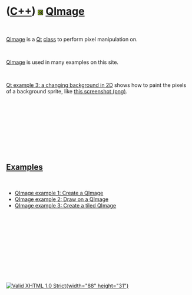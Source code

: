 



 

 

 

 

 

([C++](Cpp.htm)) ![Qt](PicQt.png) [QImage](CppQImage.htm)
=========================================================

 

[QImage](CppQImage.htm) is a [Qt](CppQt.htm) [class](CppClass.htm) to
perform pixel manipulation on.

 

[QImage](CppQImage.htm) is used in many examples on this site.

 

[Qt example 3: a changing background in 2D](CppQtExample3.htm) shows how
to paint the pixels of a background sprite, like [this screenshot
(png)](CppQtExample3.png).

 

 

 

 

 

[Examples](CppExample.htm)
--------------------------

 

-   [QImage example 1: Create a QImage](CppQImageExample1.htm)
-   [QImage example 2: Draw on a QImage](CppQImageExample2.htm)
-   [QImage example 3: Create a tiled QImage](CppQImageExample3.htm)

 

 

 

 

 





 

[![Valid XHTML 1.0 Strict](valid-xhtml10.png){width="88"
height="31"}](http://validator.w3.org/check?uri=referer)
